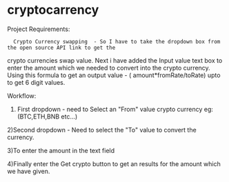 # cryptocarrency
Project Requirements:

      Crypto Currency swapping  - So I have to take the dropdown box from the open source API link to get the
crypto currencies swap value.
      Next i have added the Input value text box to enter the amount which we needed to convert into the crypto currency. 
Using this formula to get an output value - ( amount*fromRate/toRate) upto to get 6 digit values. 
      
Workflow:

1) First dropdown -  need to Select an "From" value crypto currency eg:(BTC,ETH,BNB etc...)

2)Second dropdown - Need to select the "To" value to convert the currency.

3)To enter the amount in the text field
 
4)Finally enter the Get crypto button to get an results for the amount which  we have given.
